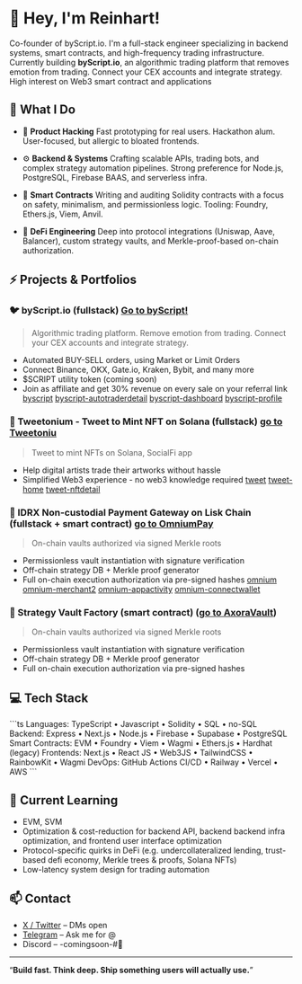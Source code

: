 # 👋 Hey, I'm Reinhart!

Co-founder of byScript.io. I'm a full-stack engineer specializing in backend systems, smart contracts, and high-frequency trading infrastructure. Currently building **byScript.io**, an algorithmic trading platform that removes emotion from trading. Connect your CEX accounts and integrate strategy. High interest on Web3 smart contract and applications

## 🧠 What I Do

- 🧪 **Product Hacking**
  Fast prototyping for real users. Hackathon alum. User-focused, but allergic to bloated frontends.

- ⚙️ **Backend & Systems**
  Crafting scalable APIs, trading bots, and complex strategy automation pipelines. Strong preference for Node.js, PostgreSQL, Firebase BAAS, and serverless infra.

- 🔐 **Smart Contracts**
  Writing and auditing Solidity contracts with a focus on safety, minimalism, and permissionless logic. Tooling: Foundry, Ethers.js, Viem, Anvil.

- 🧬 **DeFi Engineering**
  Deep into protocol integrations (Uniswap, Aave, Balancer), custom strategy vaults, and Merkle-proof-based on-chain authorization.


## ⚡️ Projects & Portfolios

<!-- ### 🐦 Tweetonium
> NFT minting via Twitter. For creators. No wallets needed.
- Mention bot listener that triggers web3 actions
- Custodial wallet infra
- Mint-on-mention + revenue sharing logic
- Built with Firestore (migrating to Postgres), Cloud Functions, and Solidity -->
### 🐦 byScript.io (fullstack) [Go to byScript!](https://www.byscript.io/)
> Algorithmic trading platform. Remove emotion from trading. Connect your CEX accounts and integrate strategy.
- Automated BUY-SELL orders, using Market or Limit Orders
- Connect Binance, OKX, Gate.io, Kraken, Bybit, and many more
- $SCRIPT utility token (coming soon)
- Join as affiliate and get 30% revenue on every sale on your referral link
[byscript](./assets/byscript.png)
[byscript-autotraderdetail](./assets/byscript-autotraderdetail.png)
[byscript-dashboard](./assets/byscript-dashboard.png)
[byscript-profile](./assets/byscript-profile.png)

### 🧠 Tweetonium - Tweet to Mint NFT on Solana (fullstack) [go to Tweetoniu](https://www.tweetonium.xyz/)
> Tweet to mint NFTs on Solana, SocialFi app
- Help digital artists trade their artworks without hassle
- Simplified Web3 experience - no web3 knowledge required
[tweet](./assets/twt.png)
[tweet-home](./assets/twt-home.png)
[tweet-nftdetail](./assets/twt-nftdetail.png)

### 🧠 IDRX Non-custodial Payment Gateway on Lisk Chain (fullstack + smart contract) [go to OmniumPay](https://www.omnium-pg.vercel.app/)
> On-chain vaults authorized via signed Merkle roots
- Permissionless vault instantiation with signature verification
- Off-chain strategy DB + Merkle proof generator
- Full on-chain execution authorization via pre-signed hashes
[omnium](./assets/omnium.png)
[omnium-merchant2](./assets/omnium-merchant2.png)
[omnium-appactivity](./assets/omnium-appactivity.png)
[omnium-connectwallet](./assets/omnium-connectwallet.png)

### 🧠 Strategy Vault Factory (smart contract) ([go to AxoraVault](https://fe-axora-vault-fork.vercel.app))
> On-chain vaults authorized via signed Merkle roots
- Permissionless vault instantiation with signature verification
- Off-chain strategy DB + Merkle proof generator
- Full on-chain execution authorization via pre-signed hashes

## 💻 Tech Stack

\`\`\`ts
Languages:   TypeScript • Javascript • Solidity • SQL • no-SQL
Backend:     Express • Next.js • Node.js • Firebase • Supabase • PostgreSQL
Smart Contracts:   EVM • Foundry • Viem • Wagmi • Ethers.js • Hardhat (legacy)
Frontends:   Next.js • React JS • Web3JS • TailwindCSS • RainbowKit • Wagmi
DevOps:      GitHub Actions CI/CD • Railway • Vercel • AWS
\`\`\`

## 🧠 Current Learning

- EVM, SVM
- Optimization & cost-reduction for backend API, backend backend infra optimization, and frontend user interface optimization
- Protocol-specific quirks in DeFi (e.g. undercollateralized lending, trust-based defi economy, Merkle trees & proofs, Solana NFTs)
- Low-latency system design for trading automation

## 📫 Contact

- [X / Twitter](https://twitter.com/reyyyn_hart) – DMs open
- [Telegram](https://t.me/reinhartsamuel) – Ask me for @
- Discord – -comingsoon-#🧠

---

“**Build fast. Think deep. Ship something users will actually use.**”
